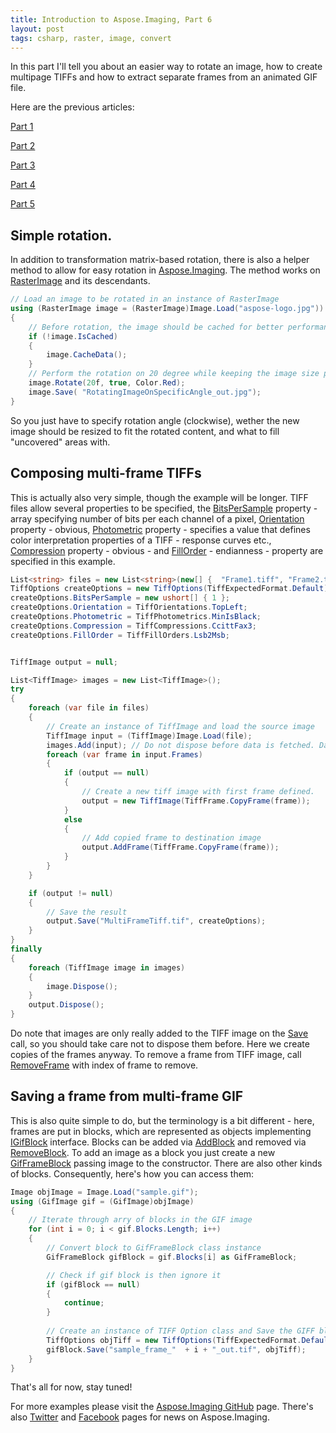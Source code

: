 ```yaml
---
title: Introduction to Aspose.Imaging, Part 6
layout: post
tags: csharp, raster, image, convert
---
```


In this part I'll tell you about an easier way to rotate an image,  how to create multipage TIFFs and how to extract separate frames from an animated GIF file.

Here are the previous articles:

<a href="https://asposeimaging.github.io/Introduction-to-Aspose.Imaging/">Part 1</a>

<a href="https://asposeimaging.github.io/Introduction-to-Aspose.Imaging,-Part-2/">Part 2</a>

<a href="https://asposeimaging.github.io/Introduction-to-Aspose.Imaging,-Part-3/">Part 3</a>

<a href="https://asposeimaging.github.io/Introduction-to-Aspose.Imaging,-Part-4/">Part 4</a>

<a href="https://asposeimaging.github.io/Introduction-to-Aspose.Imaging,-Part-5/">Part 5</a>


## Simple rotation.
In addition to transformation matrix-based rotation, there is also a helper method to allow for easy rotation in <a href="https://products.aspose.com/imaging/">Aspose.Imaging</a>. The method works on <a href="https://apireference.aspose.com/net/imaging/aspose.imaging/rasterimage">RasterImage</a> and its descendants. 
```csharp
// Load an image to be rotated in an instance of RasterImage
using (RasterImage image = (RasterImage)Image.Load("aspose-logo.jpg"))
{
    // Before rotation, the image should be cached for better performance
    if (!image.IsCached)
    {
        image.CacheData();
    }
    // Perform the rotation on 20 degree while keeping the image size proportional with red background color and Save the result to a new file
    image.Rotate(20f, true, Color.Red);
    image.Save( "RotatingImageOnSpecificAngle_out.jpg");
}
```
So you just have to specify rotation angle (clockwise), wether the new image should be resized to fit the rotated content, and what to fill "uncovered" areas with.

## Composing multi-frame TIFFs
This is actually also very simple, though the example will be longer. TIFF files allow several properties to be specified, the <a href="https://apireference.aspose.com/net/imaging/aspose.imaging.imageoptions/tiffoptions/properties/bitspersample">BitsPerSample</a> property - array specifying number of bits per each channel of a pixel, <a href="https://apireference.aspose.com/net/imaging/aspose.imaging.imageoptions/tiffoptions/properties/orientation">Orientation</a> property - obvious, <a href="https://apireference.aspose.com/net/imaging/aspose.imaging.imageoptions/tiffoptions/properties/photometric">Photometric</a> property - specifies a value that defines color interpretation properties of a TIFF - response curves etc., <a href="https://apireference.aspose.com/net/imaging/aspose.imaging.imageoptions/tiffoptions/properties/compression">Compression</a> property - obvious - and <a href="https://apireference.aspose.com/net/imaging/aspose.imaging.imageoptions/tiffoptions/properties/fillorder">FillOrder</a> - endianness - property are specified in this example.
```csharp
List<string> files = new List<string>(new[] {  "Frame1.tiff", "Frame2.tiff" });
TiffOptions createOptions = new TiffOptions(TiffExpectedFormat.Default);
createOptions.BitsPerSample = new ushort[] { 1 };
createOptions.Orientation = TiffOrientations.TopLeft;
createOptions.Photometric = TiffPhotometrics.MinIsBlack;
createOptions.Compression = TiffCompressions.CcittFax3;
createOptions.FillOrder = TiffFillOrders.Lsb2Msb;


TiffImage output = null;

List<TiffImage> images = new List<TiffImage>();
try
{
    foreach (var file in files)
    {
        // Create an instance of TiffImage and load the source image
        TiffImage input = (TiffImage)Image.Load(file);
        images.Add(input); // Do not dispose before data is fetched. Data is fetched on 'Save' later.
        foreach (var frame in input.Frames)
        {
            if (output == null)
            {
                // Create a new tiff image with first frame defined.
                output = new TiffImage(TiffFrame.CopyFrame(frame));
            }
            else
            {
                // Add copied frame to destination image
                output.AddFrame(TiffFrame.CopyFrame(frame));
            }
        }
    }

    if (output != null)
    {
        // Save the result
        output.Save("MultiFrameTiff.tif", createOptions);
    }
}
finally
{
    foreach (TiffImage image in images)
    {
        image.Dispose();
    }
    output.Dispose();
}

```
Do note that images are only really added to the TIFF image on the <a href="https://apireference.aspose.com/net/imaging/aspose.imaging/image/methods/save/index">Save</a> call, so you should take care not to dispose them before. Here we create copies of the frames anyway.
To remove a frame from TIFF image, call <a href="https://apireference.aspose.com/net/imaging/aspose.imaging.fileformats.tiff.tiffimage/removeframe/methods/1">RemoveFrame</a> with index of frame to remove.

## Saving a frame from multi-frame GIF
This is also quite simple to do, but the terminology is a bit different - here, frames are put in blocks, which are represented as objects implementing <a href="https://apireference.aspose.com/net/imaging/aspose.imaging.fileformats.gif/igifblock">IGifBlock</a> interface. Blocks can be added via <a href="https://apireference.aspose.com/net/imaging/aspose.imaging.fileformats.gif/gifimage/methods/addblock">AddBlock</a> and removed via <a href="https://apireference.aspose.com/net/imaging/aspose.imaging.fileformats.gif/gifimage/methods/removeblock">RemoveBlock</a>. To add an image as a block you just create a new <a href="https://apireference.aspose.com/net/imaging/aspose.imaging.fileformats.gif.blocks/gifframeblock">GifFrameBlock</a> passing image to the constructor. There are also other kinds of blocks. Consequently, here's how you can access them:
```csharp
Image objImage = Image.Load("sample.gif");
using (GifImage gif = (GifImage)objImage)
{
    // Iterate through arry of blocks in the GIF image
    for (int i = 0; i < gif.Blocks.Length; i++)
    {
        // Convert block to GifFrameBlock class instance
        GifFrameBlock gifBlock = gif.Blocks[i] as GifFrameBlock;

        // Check if gif block is then ignore it
        if (gifBlock == null)
        {
            continue;
        }
       
        // Create an instance of TIFF Option class and Save the GIFF block as TIFF image
        TiffOptions objTiff = new TiffOptions(TiffExpectedFormat.Default);
        gifBlock.Save("sample_frame_"  + i + "_out.tif", objTiff);
    }
}
``` 


That's all for now, stay tuned!

For more examples please visit the <a href="https://github.com/aspose-imaging">Aspose.Imaging GitHub</a> page. There's also <a href="https://twitter.com/Asposeimaging">Twitter</a> and <a href="https://www.facebook.com/AsposeImaging">Facebook</a> pages for news on Aspose.Imaging.
